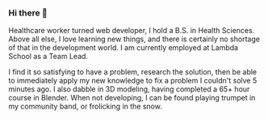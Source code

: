 ### Hi there 👋

Healthcare worker turned web developer, I hold a B.S. in Health Sciences. Above all else, I love learning new things, and there is certainly no shortage of that in the development world. I am currently employed at Lambda School as a Team Lead.

I find it so satisfying to have a problem, research the solution, then be able to immediately apply my new knowledge to fix a problem I couldn't solve 5 minutes ago. I also dabble in 3D modeling, having completed a 65+ hour course in Blender. When not developing, I can be found playing trumpet in my community band, or frolicking in the snow.
